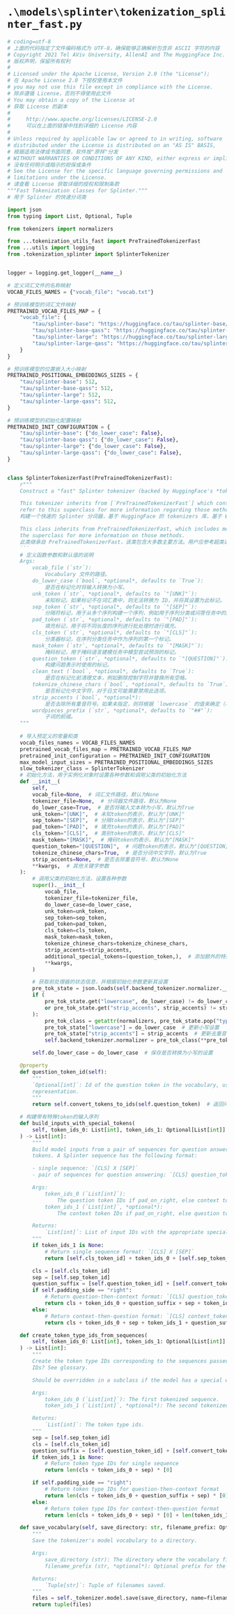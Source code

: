 # `.\models\splinter\tokenization_splinter_fast.py`

```py
# coding=utf-8
# 上面的代码指定了文件编码格式为 UTF-8，确保能够正确解析包含非 ASCII 字符的内容
# Copyright 2021 Tel AViv University, AllenAI and The HuggingFace Inc. team. All rights reserved.
# 版权声明，保留所有权利
#
# Licensed under the Apache License, Version 2.0 (the "License");
# 在 Apache License 2.0 下授权使用本文件
# you may not use this file except in compliance with the License.
# 除非遵循 License，否则不得使用此文件
# You may obtain a copy of the License at
# 获取 License 的副本
#
#     http://www.apache.org/licenses/LICENSE-2.0
#     可以在上面的链接中找到详细的 License 内容
#
# Unless required by applicable law or agreed to in writing, software
# distributed under the License is distributed on an "AS IS" BASIS,
# 根据适用法律或书面同意，软件按"原样"分发
# WITHOUT WARRANTIES OR CONDITIONS OF ANY KIND, either express or implied.
# 没有任何明示或暗示的担保或条件
# See the License for the specific language governing permissions and
# limitations under the License.
# 请查看 License 获取详细的授权和限制条款
"""Fast Tokenization classes for Splinter."""
# 用于 Splinter 的快速分词类

import json
from typing import List, Optional, Tuple

from tokenizers import normalizers

from ...tokenization_utils_fast import PreTrainedTokenizerFast
from ...utils import logging
from .tokenization_splinter import SplinterTokenizer


logger = logging.get_logger(__name__)

# 定义词汇文件的名称映射
VOCAB_FILES_NAMES = {"vocab_file": "vocab.txt"}

# 预训练模型的词汇文件映射
PRETRAINED_VOCAB_FILES_MAP = {
    "vocab_file": {
        "tau/splinter-base": "https://huggingface.co/tau/splinter-base/resolve/main/vocab.txt",
        "tau/splinter-base-qass": "https://huggingface.co/tau/splinter-base-qass/resolve/main/vocab.txt",
        "tau/splinter-large": "https://huggingface.co/tau/splinter-large/resolve/main/vocab.txt",
        "tau/splinter-large-qass": "https://huggingface.co/tau/splinter-large-qass/resolve/main/vocab.txt",
    }
}

# 预训练模型的位置嵌入大小映射
PRETRAINED_POSITIONAL_EMBEDDINGS_SIZES = {
    "tau/splinter-base": 512,
    "tau/splinter-base-qass": 512,
    "tau/splinter-large": 512,
    "tau/splinter-large-qass": 512,
}

# 预训练模型的初始化配置映射
PRETRAINED_INIT_CONFIGURATION = {
    "tau/splinter-base": {"do_lower_case": False},
    "tau/splinter-base-qass": {"do_lower_case": False},
    "tau/splinter-large": {"do_lower_case": False},
    "tau/splinter-large-qass": {"do_lower_case": False},
}


class SplinterTokenizerFast(PreTrainedTokenizerFast):
    r"""
    Construct a "fast" Splinter tokenizer (backed by HuggingFace's *tokenizers* library). Based on WordPiece.

    This tokenizer inherits from [`PreTrainedTokenizerFast`] which contains most of the main methods. Users should
    refer to this superclass for more information regarding those methods.
    构建一个快速的 Splinter 分词器，基于 HuggingFace 的 tokenizers 库，基于 WordPiece。

    This class inherits from PreTrainedTokenizerFast, which includes most of the primary methods. Users should refer to
    the superclass for more information on those methods.
    此类继承自 PreTrainedTokenizerFast，该类包含大多数主要方法。用户应参考超类以获取有关这些方法的更多信息。
    ```
    # 定义函数参数和默认值的说明
    Args:
        vocab_file (`str`):
            Vocabulary 文件的路径。
        do_lower_case (`bool`, *optional*, defaults to `True`):
            是否在标记化时将输入转换为小写。
        unk_token (`str`, *optional*, defaults to `"[UNK]"`):
            未知标记。如果标记不在词汇表中，则无法转换为 ID，并将其设置为此标记。
        sep_token (`str`, *optional*, defaults to `"[SEP]"`):
            分隔符标记，用于从多个序列构建一个序列，例如用于序列分类或问答任务中的问题与文本的分隔。
        pad_token (`str`, *optional*, defaults to `"[PAD]"`):
            填充标记，用于将不同长度的序列进行批处理时进行填充。
        cls_token (`str`, *optional*, defaults to `"[CLS]"`):
            分类器标记，在序列分类任务中作为序列的第一个标记。
        mask_token (`str`, *optional*, defaults to `"[MASK]"`):
            掩码标记，用于掩码语言建模任务中模型尝试预测的标记。
        question_token (`str`, *optional*, defaults to `"[QUESTION]"`):
            构建问题表示时使用的标记。
        clean_text (`bool`, *optional*, defaults to `True`):
            是否在标记化前清理文本，例如删除控制字符并替换所有空格。
        tokenize_chinese_chars (`bool`, *optional*, defaults to `True`):
            是否标记化中文字符，对于日文可能需要禁用此选项。
        strip_accents (`bool`, *optional*):
            是否去除所有重音符号。如果未指定，则将根据 `lowercase` 的值来确定（与原始的 BERT 行为一致）。
        wordpieces_prefix (`str`, *optional*, defaults to `"##"`):
            子词的前缀。
    """
    
    # 导入预定义的常量和类
    vocab_files_names = VOCAB_FILES_NAMES
    pretrained_vocab_files_map = PRETRAINED_VOCAB_FILES_MAP
    pretrained_init_configuration = PRETRAINED_INIT_CONFIGURATION
    max_model_input_sizes = PRETRAINED_POSITIONAL_EMBEDDINGS_SIZES
    slow_tokenizer_class = SplinterTokenizer
    # 初始化方法，用于实例化对象时设置各种参数和调用父类的初始化方法
    def __init__(
        self,
        vocab_file=None,  # 词汇文件路径，默认为None
        tokenizer_file=None,  # 分词器文件路径，默认为None
        do_lower_case=True,  # 是否将输入文本转为小写，默认为True
        unk_token="[UNK]",  # 未知token的表示，默认为"[UNK]"
        sep_token="[SEP]",  # 分隔token的表示，默认为"[SEP]"
        pad_token="[PAD]",  # 填充token的表示，默认为"[PAD]"
        cls_token="[CLS]",  # 类别token的表示，默认为"[CLS]"
        mask_token="[MASK]",  # 掩码token的表示，默认为"[MASK]"
        question_token="[QUESTION]",  # 问题token的表示，默认为"[QUESTION]"
        tokenize_chinese_chars=True,  # 是否分词中文字符，默认为True
        strip_accents=None,  # 是否去除重音符号，默认为None
        **kwargs,  # 其他关键字参数
    ):
        # 调用父类的初始化方法，设置各种参数
        super().__init__(
            vocab_file,
            tokenizer_file=tokenizer_file,
            do_lower_case=do_lower_case,
            unk_token=unk_token,
            sep_token=sep_token,
            pad_token=pad_token,
            cls_token=cls_token,
            mask_token=mask_token,
            tokenize_chinese_chars=tokenize_chinese_chars,
            strip_accents=strip_accents,
            additional_special_tokens=(question_token,),  # 添加额外的特殊token，这里是问题token
            **kwargs,
        )

        # 获取前处理器的状态信息，并根据初始化参数更新其设置
        pre_tok_state = json.loads(self.backend_tokenizer.normalizer.__getstate__())
        if (
            pre_tok_state.get("lowercase", do_lower_case) != do_lower_case
            or pre_tok_state.get("strip_accents", strip_accents) != strip_accents
        ):
            pre_tok_class = getattr(normalizers, pre_tok_state.pop("type"))  # 获取前处理器类
            pre_tok_state["lowercase"] = do_lower_case  # 更新小写设置
            pre_tok_state["strip_accents"] = strip_accents  # 更新去重音符设置
            self.backend_tokenizer.normalizer = pre_tok_class(**pre_tok_state)  # 使用更新后的设置重新实例化前处理器

        self.do_lower_case = do_lower_case  # 保存是否转换为小写的设置

    @property
    def question_token_id(self):
        """
        `Optional[int]`: Id of the question token in the vocabulary, used to condition the answer on a question
        representation.
        """
        return self.convert_tokens_to_ids(self.question_token)  # 返回问题token在词汇表中的id

    # 构建带有特殊token的输入序列
    def build_inputs_with_special_tokens(
        self, token_ids_0: List[int], token_ids_1: Optional[List[int]] = None
    ) -> List[int]:
        """
        Build model inputs from a pair of sequences for question answering tasks by concatenating and adding special
        tokens. A Splinter sequence has the following format:

        - single sequence: `[CLS] X [SEP]`
        - pair of sequences for question answering: `[CLS] question_tokens [QUESTION] . [SEP] context_tokens [SEP]`

        Args:
            token_ids_0 (`List[int]`):
                The question token IDs if pad_on_right, else context tokens IDs
            token_ids_1 (`List[int]`, *optional*):
                The context token IDs if pad_on_right, else question token IDs

        Returns:
            `List[int]`: List of input IDs with the appropriate special tokens.
        """
        if token_ids_1 is None:
            # Return single sequence format: `[CLS] X [SEP]`
            return [self.cls_token_id] + token_ids_0 + [self.sep_token_id]

        cls = [self.cls_token_id]
        sep = [self.sep_token_id]
        question_suffix = [self.question_token_id] + [self.convert_tokens_to_ids(".")]
        if self.padding_side == "right":
            # Return question-then-context format: `[CLS] question_tokens [QUESTION] . [SEP] context_tokens [SEP]`
            return cls + token_ids_0 + question_suffix + sep + token_ids_1 + sep
        else:
            # Return context-then-question format: `[CLS] context_tokens [SEP] question_tokens [QUESTION] . [SEP]`
            return cls + token_ids_0 + sep + token_ids_1 + question_suffix + sep

    def create_token_type_ids_from_sequences(
        self, token_ids_0: List[int], token_ids_1: Optional[List[int]] = None
    ) -> List[int]:
        """
        Create the token type IDs corresponding to the sequences passed. What are token type
        IDs? See glossary.

        Should be overridden in a subclass if the model has a special way of building those.

        Args:
            token_ids_0 (`List[int]`): The first tokenized sequence.
            token_ids_1 (`List[int]`, *optional*): The second tokenized sequence.

        Returns:
            `List[int]`: The token type ids.
        """
        sep = [self.sep_token_id]
        cls = [self.cls_token_id]
        question_suffix = [self.question_token_id] + [self.convert_tokens_to_ids(".")]
        if token_ids_1 is None:
            # Return token type IDs for single sequence
            return len(cls + token_ids_0 + sep) * [0]

        if self.padding_side == "right":
            # Return token type IDs for question-then-context format
            return len(cls + token_ids_0 + question_suffix + sep) * [0] + len(token_ids_1 + sep) * [1]
        else:
            # Return token type IDs for context-then-question format
            return len(cls + token_ids_0 + sep) * [0] + len(token_ids_1 + question_suffix + sep) * [1]

    def save_vocabulary(self, save_directory: str, filename_prefix: Optional[str] = None) -> Tuple[str]:
        """
        Save the tokenizer's model vocabulary to a directory.

        Args:
            save_directory (str): The directory where the vocabulary files will be saved.
            filename_prefix (str, *optional*): Optional prefix for the saved vocabulary files.

        Returns:
            `Tuple[str]`: Tuple of filenames saved.
        """
        files = self._tokenizer.model.save(save_directory, name=filename_prefix)
        return tuple(files)
```